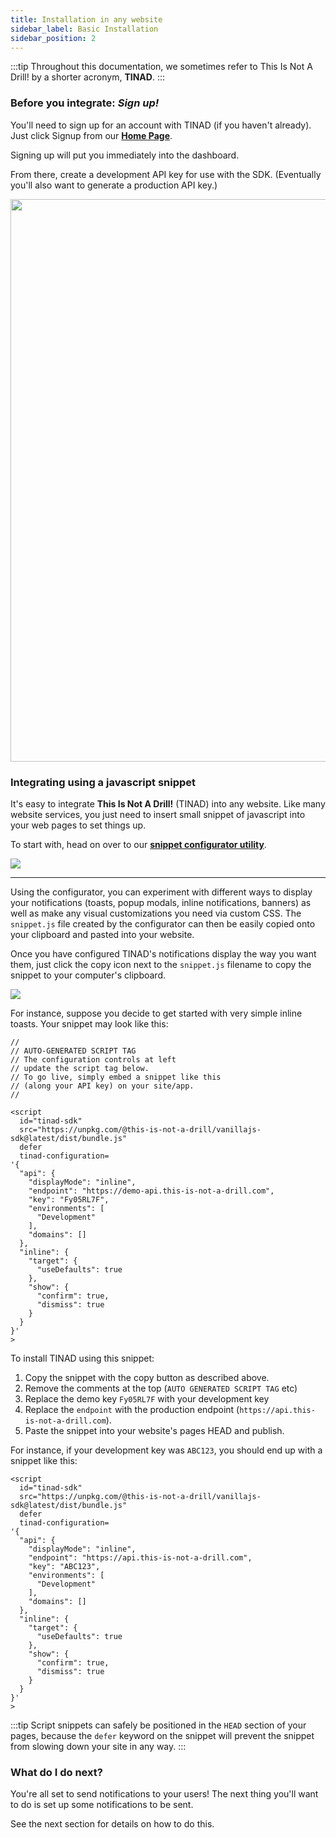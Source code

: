 ```yaml
---
title: Installation in any website
sidebar_label: Basic Installation
sidebar_position: 2
---
```


:::tip
Throughout this documentation, we sometimes refer to This Is Not A Drill! by a shorter acronym, __TINAD__. 
:::

### Before you integrate: _Sign up!_

You'll need to sign up for an account with TINAD (if you haven't already). 
Just click Signup from our **[Home Page](https://this-is-not-a-drill)**.

Signing up will put you immediately into the dashboard. 

From there, create a development API key for use with the
SDK. (Eventually you'll also want to generate a production API key.)

<a href="https://app.this-is-not-a-drill.com/settings/app-config"><img src="/img/apiKeyCreation.png" width="900"/></a>

### Integrating using a javascript snippet

It's easy to integrate **This Is Not A Drill!** (TINAD) into any
website. Like many website services, you just need to insert small
snippet of javascript into your web pages to set things up.

To start with, head on over to our <b><a href="https://vanillajs.this-is-not-a-drill.com" target="_blank">snippet configurator utility</a></b>.

<a href="https://vanillajs.this-is-not-a-drill.com" target="_blank"><img src="/img/configurator1.png" /></a>

----

Using the configurator, you can experiment with different ways to
display your notifications (toasts, popup modals, inline
notifications, banners) as well as make any visual customizations you
need via custom CSS. The <code>snippet.js</code> file created by the
configurator can then be easily copied onto your clipboard and pasted
into your website.

Once you have configured TINAD's notifications display the way you
want them, just click the copy icon next to the `snippet.js` filename
to copy the snippet to your computer's clipboard.

<img src="/img/capturingSnippet.png" />

For instance, suppose you decide to get started with very simple
inline toasts. Your snippet may look like this:

```
//
// AUTO-GENERATED SCRIPT TAG
// The configuration controls at left
// update the script tag below.
// To go live, simply embed a snippet like this
// (along your API key) on your site/app.
//

<script
  id="tinad-sdk"
  src="https://unpkg.com/@this-is-not-a-drill/vanillajs-sdk@latest/dist/bundle.js"
  defer
  tinad-configuration=
'{
  "api": {
    "displayMode": "inline",
    "endpoint": "https://demo-api.this-is-not-a-drill.com",
    "key": "Fy05RL7F",
    "environments": [
      "Development"
    ],
    "domains": []
  },
  "inline": {
    "target": {
      "useDefaults": true
    },
    "show": {
      "confirm": true,
      "dismiss": true
    }
  }
}'
>
```

To install TINAD using this snippet:

1. Copy the snippet with the copy button as described above.
1. Remove the comments at the top (`AUTO GENERATED SCRIPT TAG` etc)
2. Replace the demo key `Fy05RL7F` with your development key
3. Replace the `endpoint` with the production endpoint (`https://api.this-is-not-a-drill.com`).
5. Paste the snippet into your website's pages HEAD and publish.

For instance, if your development key was `ABC123`, you should end up with a snippet like this:

```
<script
  id="tinad-sdk"
  src="https://unpkg.com/@this-is-not-a-drill/vanillajs-sdk@latest/dist/bundle.js"
  defer
  tinad-configuration=
'{
  "api": {
    "displayMode": "inline",
    "endpoint": "https://api.this-is-not-a-drill.com",
    "key": "ABC123",
    "environments": [
      "Development"
    ],
    "domains": []
  },
  "inline": {
    "target": {
      "useDefaults": true
    },
    "show": {
      "confirm": true,
      "dismiss": true
    }
  }
}'
>
```


:::tip
Script snippets can safely be positioned in the <code>HEAD</code>
section of your pages, because the `defer` keyword on the snippet will
prevent the snippet from slowing down your site in any way.
:::

### What do I do next?

You're all set to send notifications to your users! The next thing
you'll want to do is set up some notifications to be sent.

See the next section for details on how to do this.
